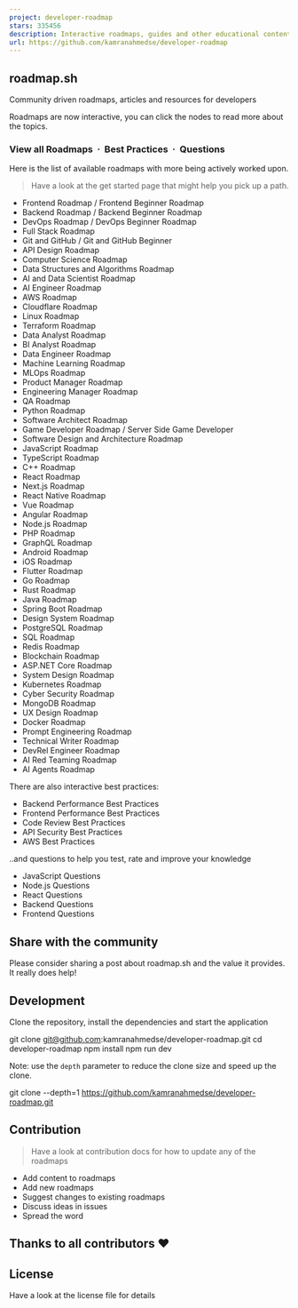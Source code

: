 ```yaml
---
project: developer-roadmap
stars: 335456
description: Interactive roadmaps, guides and other educational content to help developers grow in their careers.
url: https://github.com/kamranahmedse/developer-roadmap
---
```


roadmap.sh
----------

Community driven roadmaps, articles and resources for developers

  

Roadmaps are now interactive, you can click the nodes to read more about the topics.

### View all Roadmaps  ·  Best Practices  ·  Questions

Here is the list of available roadmaps with more being actively worked upon.

> Have a look at the get started page that might help you pick up a path.

-   Frontend Roadmap / Frontend Beginner Roadmap
-   Backend Roadmap / Backend Beginner Roadmap
-   DevOps Roadmap / DevOps Beginner Roadmap
-   Full Stack Roadmap
-   Git and GitHub / Git and GitHub Beginner
-   API Design Roadmap
-   Computer Science Roadmap
-   Data Structures and Algorithms Roadmap
-   AI and Data Scientist Roadmap
-   AI Engineer Roadmap
-   AWS Roadmap
-   Cloudflare Roadmap
-   Linux Roadmap
-   Terraform Roadmap
-   Data Analyst Roadmap
-   BI Analyst Roadmap
-   Data Engineer Roadmap
-   Machine Learning Roadmap
-   MLOps Roadmap
-   Product Manager Roadmap
-   Engineering Manager Roadmap
-   QA Roadmap
-   Python Roadmap
-   Software Architect Roadmap
-   Game Developer Roadmap / Server Side Game Developer
-   Software Design and Architecture Roadmap
-   JavaScript Roadmap
-   TypeScript Roadmap
-   C++ Roadmap
-   React Roadmap
-   Next.js Roadmap
-   React Native Roadmap
-   Vue Roadmap
-   Angular Roadmap
-   Node.js Roadmap
-   PHP Roadmap
-   GraphQL Roadmap
-   Android Roadmap
-   iOS Roadmap
-   Flutter Roadmap
-   Go Roadmap
-   Rust Roadmap
-   Java Roadmap
-   Spring Boot Roadmap
-   Design System Roadmap
-   PostgreSQL Roadmap
-   SQL Roadmap
-   Redis Roadmap
-   Blockchain Roadmap
-   ASP.NET Core Roadmap
-   System Design Roadmap
-   Kubernetes Roadmap
-   Cyber Security Roadmap
-   MongoDB Roadmap
-   UX Design Roadmap
-   Docker Roadmap
-   Prompt Engineering Roadmap
-   Technical Writer Roadmap
-   DevRel Engineer Roadmap
-   AI Red Teaming Roadmap
-   AI Agents Roadmap

There are also interactive best practices:

-   Backend Performance Best Practices
-   Frontend Performance Best Practices
-   Code Review Best Practices
-   API Security Best Practices
-   AWS Best Practices

..and questions to help you test, rate and improve your knowledge

-   JavaScript Questions
-   Node.js Questions
-   React Questions
-   Backend Questions
-   Frontend Questions

Share with the community
------------------------

Please consider sharing a post about roadmap.sh and the value it provides. It really does help!

Development
-----------

Clone the repository, install the dependencies and start the application

git clone git@github.com:kamranahmedse/developer-roadmap.git
cd developer-roadmap
npm install
npm run dev

Note: use the `depth` parameter to reduce the clone size and speed up the clone.

git clone --depth=1 https://github.com/kamranahmedse/developer-roadmap.git

Contribution
------------

> Have a look at contribution docs for how to update any of the roadmaps

-   Add content to roadmaps
-   Add new roadmaps
-   Suggest changes to existing roadmaps
-   Discuss ideas in issues
-   Spread the word

Thanks to all contributors ❤
----------------------------

License
-------

Have a look at the license file for details
